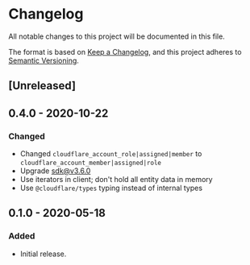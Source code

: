 # Changelog

All notable changes to this project will be documented in this file.

The format is based on [Keep a Changelog](https://keepachangelog.com/en/1.0.0/),
and this project adheres to
[Semantic Versioning](https://semver.org/spec/v2.0.0.html).

## [Unreleased]

## 0.4.0 - 2020-10-22

### Changed

- Changed `cloudflare_account_role|assigned|member` to
  `cloudflare_account_member|assigned|role`
- Upgrade sdk@v3.6.0
- Use iterators in client; don't hold all entity data in memory
- Use `@cloudflare/types` typing instead of internal types

## 0.1.0 - 2020-05-18

### Added

- Initial release.
